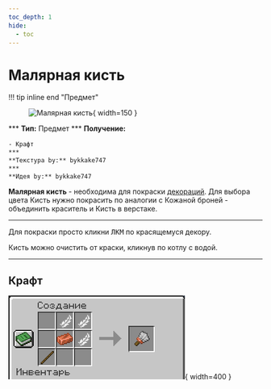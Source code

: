 ```yaml
---
toc_depth: 1
hide:
  - toc
---
```


# Малярная кисть

!!! tip inline end "Предмет"
    <figure markdown="span">
        ![Малярная кисть](../../assets/items/items/paint_brush.png){ width=150 }
    </figure>
    ***
    **Тип:** Предмет
    ***
    **Получение:**
    
    - Крафт
    ***
    **Текстура by:** bykkake747
    ***
    **Идея by:** bykkake747

**Малярная кисть** - необходима для покраски [декораций](../../../gameplay/unique/decor). Для выбора цвета Кисть нужно покрасить по аналогии с Кожаной броней - объединить краситель и Кисть в верстаке.
***
Для покраски просто кликни <span class="keys"><kbd>ЛКМ</kbd></span> по красящемуся декору.

Кисть можно очистить от краски, кликнув по котлу с водой.
***
## Крафт

![Крафт малярной кисти](../../assets/crafts/paint_brush_craft.png){ width=400 }
